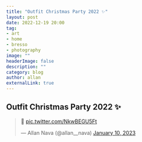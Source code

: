 ```yaml
---
title: "Outfit Christmas Party 2022 ✨"
layout: post
date: 2022-12-19 20:00
tag: 
- art
- home
- bresso
- photography
image: ""
headerImage: false
description: ""
category: blog
author: allan
externalLink: true
---
```


## Outfit Christmas Party 2022 ✨  

<blockquote class="twitter-tweet" data-theme="dark"><p lang="und" dir="ltr">💫 <a href="https://t.co/NkwBEGU5Ft">pic.twitter.com/NkwBEGU5Ft</a></p>&mdash; Allan Nava (@allan__nava) <a href="https://twitter.com/allan__nava/status/1612854875716468736?ref_src=twsrc%5Etfw">January 10, 2023</a></blockquote> <script async src="https://platform.twitter.com/widgets.js" charset="utf-8"></script>